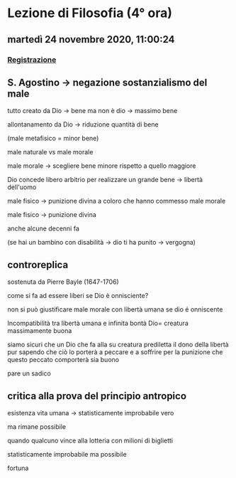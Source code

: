 # Lezione di Filosofia (4° ora)

## martedì 24 novembre 2020, 11:00:24

###  [Registrazione](https://drive.google.com/file/d/1am2mgNxv1THVpYESlEJyqGgvL1GcUTzd/view?usp=sharing)

## S. Agostino -> negazione sostanzialismo del male

tutto creato da Dio -> bene ma non è dio -> massimo bene

allontanamento da Dio -> riduzione quantità di bene

(male metafisico = minor bene)

male naturale vs male morale

male morale -> scegliere bene minore rispetto a quello maggiore

Dio concede libero arbitrio per realizzare un grande bene -> libertà dell'uomo

male fisico -> punizione divina a coloro che hanno commesso male morale

male fisico -> punizione divina

anche alcune decenni fa

(se hai un bambino con disabilità -> dio ti ha punito -> vergogna)



## controreplica

sostenuta da Pierre Bayle (1647-1706)

come si fa ad essere liberi se Dio è onnisciente?

non si può giustificare male morale con libertà umana se dio é onniscente

Incompatibilità tra libertà umana e infinita bontà Dio= creatura massimamente buona



siamo sicuri che un Dio che fa alla su creatura prediletta il dono della libertà pur sapendo che ciò lo porterà a peccare e a soffrire per la punizione che questo peccato comporterà sia buono

pare un sadico

## critica alla prova del principio antropico

esistenza vita umana -> statisticamente improbabile  vero

ma rimane possibile

quando qualcuno vince alla lotteria con milioni di biglietti

statisticamente improbabile ma possibile

fortuna